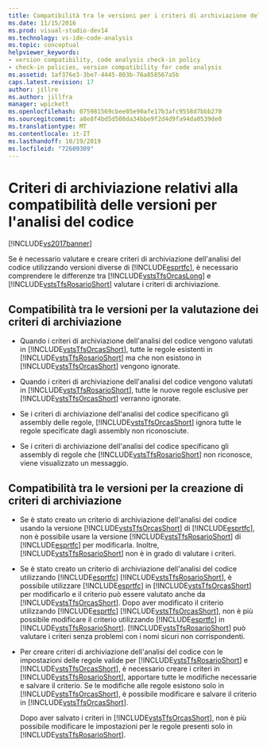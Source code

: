 ```yaml
---
title: Compatibilità tra le versioni per i criteri di archiviazione dell'analisi del codice | Microsoft Docs
ms.date: 11/15/2016
ms.prod: visual-studio-dev14
ms.technology: vs-ide-code-analysis
ms.topic: conceptual
helpviewer_keywords:
- version compatibility, code analysis check-in policy
- check-in policies, version compatibility for code analysis
ms.assetid: 1af376e3-3be7-4445-803b-76a858567a5b
caps.latest.revision: 17
author: jillre
ms.author: jillfra
manager: wpickett
ms.openlocfilehash: 075981569cbee05e90afe17b3afc9558d7bbb270
ms.sourcegitcommit: a8e8f4bd5d508da34bbe9f2d4d9fa94da0539de0
ms.translationtype: MT
ms.contentlocale: it-IT
ms.lasthandoff: 10/19/2019
ms.locfileid: "72609309"
---
```

# <a name="version-compatibility-for-code-analysis-check-in-policies"></a>Criteri di archiviazione relativi alla compatibilità delle versioni per l'analisi del codice
[!INCLUDE[vs2017banner](../includes/vs2017banner.md)]

Se è necessario valutare e creare criteri di archiviazione dell'analisi del codice utilizzando versioni diverse di [!INCLUDE[esprtfc](../includes/esprtfc-md.md)], è necessario comprendere le differenze tra [!INCLUDE[vstsTfsOrcasLong](../includes/vststfsorcaslong-md.md)] e [!INCLUDE[vstsTfsRosarioShort](../includes/vststfsrosarioshort-md.md)] valutare i criteri di archiviazione.

## <a name="version-compatibility-for-evaluating-check-in-policies"></a>Compatibilità tra le versioni per la valutazione dei criteri di archiviazione

- Quando i criteri di archiviazione dell'analisi del codice vengono valutati in [!INCLUDE[vstsTfsOrcasShort](../includes/vststfsorcasshort-md.md)], tutte le regole esistenti in [!INCLUDE[vstsTfsRosarioShort](../includes/vststfsrosarioshort-md.md)] ma che non esistono in [!INCLUDE[vstsTfsOrcasShort](../includes/vststfsorcasshort-md.md)] vengono ignorate.

- Quando i criteri di archiviazione dell'analisi del codice vengono valutati in [!INCLUDE[vstsTfsRosarioShort](../includes/vststfsrosarioshort-md.md)], tutte le nuove regole esclusive per [!INCLUDE[vstsTfsOrcasShort](../includes/vststfsorcasshort-md.md)] verranno ignorate.

- Se i criteri di archiviazione dell'analisi del codice specificano gli assembly delle regole, [!INCLUDE[vstsTfsOrcasShort](../includes/vststfsorcasshort-md.md)] ignora tutte le regole specificate dagli assembly non riconosciute.

- Se i criteri di archiviazione dell'analisi del codice specificano gli assembly di regole che [!INCLUDE[vstsTfsRosarioShort](../includes/vststfsrosarioshort-md.md)] non riconosce, viene visualizzato un messaggio.

## <a name="version-compatibility-for-authoring-check-in-policies"></a>Compatibilità tra le versioni per la creazione di criteri di archiviazione

- Se è stato creato un criterio di archiviazione dell'analisi del codice usando la versione [!INCLUDE[vstsTfsOrcasShort](../includes/vststfsorcasshort-md.md)] di [!INCLUDE[esprtfc](../includes/esprtfc-md.md)], non è possibile usare la versione [!INCLUDE[vstsTfsRosarioShort](../includes/vststfsrosarioshort-md.md)] di [!INCLUDE[esprtfc](../includes/esprtfc-md.md)] per modificarla. Inoltre, [!INCLUDE[vstsTfsRosarioShort](../includes/vststfsrosarioshort-md.md)] non è in grado di valutare i criteri.

- Se è stato creato un criterio di archiviazione dell'analisi del codice utilizzando [!INCLUDE[esprtfc](../includes/esprtfc-md.md)] [!INCLUDE[vstsTfsRosarioShort](../includes/vststfsrosarioshort-md.md)], è possibile utilizzare [!INCLUDE[esprtfc](../includes/esprtfc-md.md)] in [!INCLUDE[vstsTfsOrcasShort](../includes/vststfsorcasshort-md.md)] per modificarlo e il criterio può essere valutato anche da [!INCLUDE[vstsTfsOrcasShort](../includes/vststfsorcasshort-md.md)]. Dopo aver modificato il criterio utilizzando [!INCLUDE[esprtfc](../includes/esprtfc-md.md)] [!INCLUDE[vstsTfsOrcasShort](../includes/vststfsorcasshort-md.md)], non è più possibile modificare il criterio utilizzando [!INCLUDE[esprtfc](../includes/esprtfc-md.md)] in [!INCLUDE[vstsTfsRosarioShort](../includes/vststfsrosarioshort-md.md)]. [!INCLUDE[vstsTfsRosarioShort](../includes/vststfsrosarioshort-md.md)] può valutare i criteri senza problemi con i nomi sicuri non corrispondenti.

- Per creare criteri di archiviazione dell'analisi del codice con le impostazioni delle regole valide per [!INCLUDE[vstsTfsRosarioShort](../includes/vststfsrosarioshort-md.md)] e [!INCLUDE[vstsTfsOrcasShort](../includes/vststfsorcasshort-md.md)], è necessario creare i criteri in [!INCLUDE[vstsTfsRosarioShort](../includes/vststfsrosarioshort-md.md)], apportare tutte le modifiche necessarie e salvare il criterio. Se le modifiche alle regole esistono solo in [!INCLUDE[vstsTfsOrcasShort](../includes/vststfsorcasshort-md.md)], è possibile modificare e salvare il criterio in [!INCLUDE[vstsTfsOrcasShort](../includes/vststfsorcasshort-md.md)].

     Dopo aver salvato i criteri in [!INCLUDE[vstsTfsOrcasShort](../includes/vststfsorcasshort-md.md)], non è più possibile modificare le impostazioni per le regole presenti solo in [!INCLUDE[vstsTfsRosarioShort](../includes/vststfsrosarioshort-md.md)].
